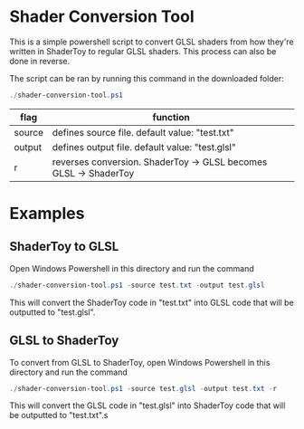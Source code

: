 # Shader Conversion Tool
 
This is a simple powershell script to convert GLSL shaders from how they're written in ShaderToy to regular GLSL shaders. This process can also be done in reverse.

The script can be ran by running this command in the downloaded folder:
```powershell
./shader-conversion-tool.ps1
```

|flag|function|
|--|--|
| source | defines source file. default value: "test.txt" |
| output | defines output file. default value: "test.glsl" |
| r | reverses conversion. ShaderToy -> GLSL becomes GLSL -> ShaderToy |

# Examples
## ShaderToy to GLSL
Open Windows Powershell in this directory and run the command
```powershell
./shader-conversion-tool.ps1 -source test.txt -output test.glsl
```
This will convert the ShaderToy code in "test.txt" into GLSL code that will be outputted to "test.glsl".

## GLSL to ShaderToy
To convert from GLSL to ShaderToy, open Windows Powershell in this directory and run the command
```powershell
./shader-conversion-tool.ps1 -source test.glsl -output test.txt -r
```
This will convert the GLSL code in "test.glsl" into ShaderToy code that will be outputted to "test.txt".s